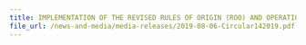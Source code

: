 ```yaml
---
title: IMPLEMENTATION OF THE REVISED RULES OF ORIGIN (ROO) AND OPERATIONAL CERTIFICATION PROCEDURES (OCP) UNDER ASEAN-CHINA FREE TRADE AREA (ACFTA)
file_url: /news-and-media/media-releases/2019-08-06-Circular142019.pdf
---
```

